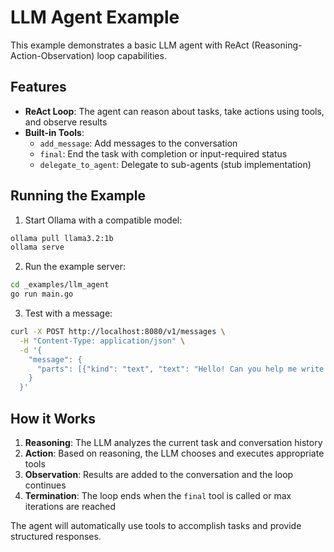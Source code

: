 # LLM Agent Example

This example demonstrates a basic LLM agent with ReAct (Reasoning-Action-Observation) loop capabilities.

## Features

- **ReAct Loop**: The agent can reason about tasks, take actions using tools, and observe results
- **Built-in Tools**:
  - `add_message`: Add messages to the conversation
  - `final`: End the task with completion or input-required status
  - `delegate_to_agent`: Delegate to sub-agents (stub implementation)

## Running the Example

1. Start Ollama with a compatible model:
```bash
ollama pull llama3.2:1b
ollama serve
```

2. Run the example server:
```bash
cd _examples/llm_agent
go run main.go
```

3. Test with a message:
```bash
curl -X POST http://localhost:8080/v1/messages \
  -H "Content-Type: application/json" \
  -d '{
    "message": {
      "parts": [{"kind": "text", "text": "Hello! Can you help me write a simple greeting message?"}]
    }
  }'
```

## How it Works

1. **Reasoning**: The LLM analyzes the current task and conversation history
2. **Action**: Based on reasoning, the LLM chooses and executes appropriate tools
3. **Observation**: Results are added to the conversation and the loop continues
4. **Termination**: The loop ends when the `final` tool is called or max iterations are reached

The agent will automatically use tools to accomplish tasks and provide structured responses.